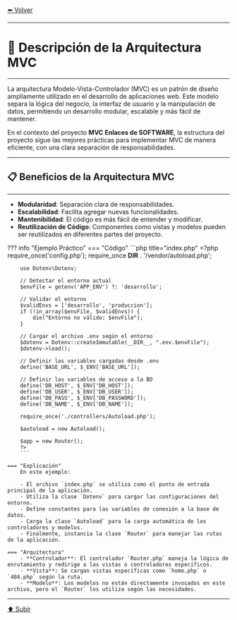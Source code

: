 [⬅️ Volver](index.md#documentación-del-proyecto-mvc-enlaces) <!-- Enlace de regreso -->

---

# 📜 Descripción de la Arquitectura MVC
---

La arquitectura Modelo-Vista-Controlador (MVC) es un patrón de diseño ampliamente utilizado en el desarrollo de aplicaciones web. Este modelo separa la lógica del negocio, la interfaz de usuario y la manipulación de datos, permitiendo un desarrollo modular, escalable y más fácil de mantener.

En el contexto del proyecto **MVC Enlaces de SOFTWARE**, la estructura del proyecto sigue las mejores prácticas para implementar MVC de manera eficiente, con una clara separación de responsabilidades.

---

## 📋 Beneficios de la Arquitectura MVC
---

- **Modularidad**: Separación clara de responsabilidades.
- **Escalabilidad**: Facilita agregar nuevas funcionalidades.
- **Mantenibilidad**: El código es más fácil de entender y modificar.
- **Reutilización de Código**: Componentes como vistas y modelos pueden ser reutilizados en diferentes partes del proyecto.

??? info "Ejemplo Práctico"
    === "Código"
        ```php title="index.php"
        <?php
        require_once('config.php');
        require_once __DIR__ . '/vendor/autoload.php';

        use Dotenv\Dotenv;

        // Detectar el entorno actual
        $envFile = getenv('APP_ENV') ?: 'desarrollo';

        // Validar el entorno
        $validEnvs = ['desarrollo', 'produccion'];
        if (!in_array($envFile, $validEnvs)) {
            die("Entorno no válido: $envFile");
        }

        // Cargar el archivo .env según el entorno
        $dotenv = Dotenv::createImmutable(__DIR__, ".env.$envFile");
        $dotenv->load();

        // Definir las variables cargadas desde .env
        define('BASE_URL', $_ENV['BASE_URL']);

        // Definir las variables de acceso a la BD
        define('DB_HOST', $_ENV['DB_HOST']);
        define('DB_USER', $_ENV['DB_USER']);
        define('DB_PASS', $_ENV['DB_PASSWORD']);
        define('DB_NAME', $_ENV['DB_NAME']);

        require_once('./controllers/Autoload.php');

        $autoload = new Autoload();

        $app = new Router();
        ?>
        ```

    === "Explicación"
        En este ejemplo:
        
        - El archivo `index.php` se utiliza como el punto de entrada principal de la aplicación.
        - Utiliza la clase `Dotenv` para cargar las configuraciones del entorno.
        - Define constantes para las variables de conexión a la base de datos.
        - Carga la clase `Autoload` para la carga automática de los controladores y modelos.
        - Finalmente, instancia la clase `Router` para manejar las rutas de la aplicación.

    === "Arquitectura"
        - **Controlador**: El controlador `Router.php` maneja la lógica de enrutamiento y redirige a las vistas o controladores específicos.
        - **Vista**: Se cargan vistas específicas como `home.php` o `404.php` según la ruta.
        - **Modelo**: Los modelos no están directamente invocados en este archivo, pero el `Router` los utiliza según las necesidades.

---

[⬆️ Subir](#) <!-- Enlace para regresar al inicio de la página -->
